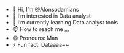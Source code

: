 - 👋 Hi, I’m @Alonsodamians
- 👀 I’m interested in Data analyst
- 🌱 I’m currently learning Data analyst tools
- 📫 How to reach me [...](https://www.linkedin.com/in/alonso-damian-sibuea-3a9a43317/)
- 😄 Pronouns: Man
- ⚡ Fun fact: Dataaaa~~

<!---
Alonsodamians/Alonsodamians is a ✨ special ✨ repository because its `README.md` (this file) appears on your GitHub profile.
You can click the Preview link to take a look at your changes.
--->

